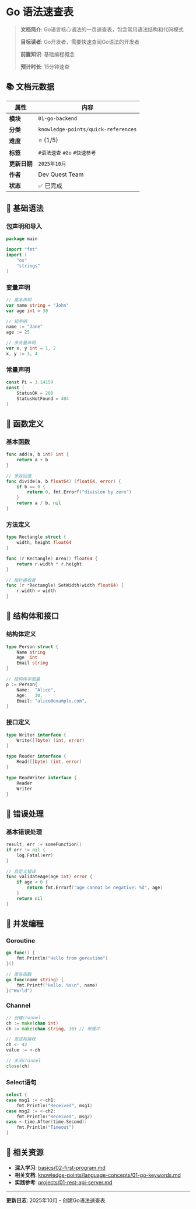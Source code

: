 # Go 语法速查表

> **文档简介**: Go语言核心语法的一页速查表，包含常用语法结构和代码模式
>
> **目标读者**: Go开发者，需要快速查阅Go语法的开发者
>
> **前置知识**: 基础编程概念
>
> **预计时长**: 15分钟速查

## 📚 文档元数据

| 属性 | 内容 |
|------|------|
| **模块** | `01-go-backend` |
| **分类** | `knowledge-points/quick-references` |
| **难度** | ⭐ (1/5) |
| **标签** | `#语法速查` `#Go` `#快速参考` |
| **更新日期** | `2025年10月` |
| **作者** | Dev Quest Team |
| **状态** | ✅ 已完成 |

## 🎯 基础语法

### 包声明和导入
```go
package main

import "fmt"
import (
    "os"
    "strings"
)
```

### 变量声明
```go
// 基本声明
var name string = "John"
var age int = 30

// 短声明
name := "Jane"
age := 25

// 多变量声明
var x, y int = 1, 2
x, y := 3, 4
```

### 常量声明
```go
const Pi = 3.14159
const (
    StatusOK = 200
    StatusNotFound = 404
)
```

## 🎯 函数定义

### 基本函数
```go
func add(a, b int) int {
    return a + b
}

// 多返回值
func divide(a, b float64) (float64, error) {
    if b == 0 {
        return 0, fmt.Errorf("division by zero")
    }
    return a / b, nil
}
```

### 方法定义
```go
type Rectangle struct {
    width, height float64
}

func (r Rectangle) Area() float64 {
    return r.width * r.height
}

// 指针接收者
func (r *Rectangle) SetWidth(width float64) {
    r.width = width
}
```

## 🎯 结构体和接口

### 结构体定义
```go
type Person struct {
    Name string
    Age  int
    Email string
}

// 结构体字面量
p := Person{
    Name:  "Alice",
    Age:   30,
    Email: "alice@example.com",
}
```

### 接口定义
```go
type Writer interface {
    Write([]byte) (int, error)
}

type Reader interface {
    Read([]byte) (int, error)
}

type ReadWriter interface {
    Reader
    Writer
}
```

## 🎯 错误处理

### 基本错误处理
```go
result, err := someFunction()
if err != nil {
    log.Fatal(err)
}

// 自定义错误
func validateAge(age int) error {
    if age < 0 {
        return fmt.Errorf("age cannot be negative: %d", age)
    }
    return nil
}
```

## 🎯 并发编程

### Goroutine
```go
go func() {
    fmt.Println("Hello from goroutine")
}()

// 匿名函数
go func(name string) {
    fmt.Printf("Hello, %s\n", name)
}("World")
```

### Channel
```go
// 创建channel
ch := make(chan int)
ch := make(chan string, 10) // 带缓冲

// 发送和接收
ch <- 42
value := <-ch

// 关闭channel
close(ch)
```

### Select语句
```go
select {
case msg1 := <-ch1:
    fmt.Println("Received", msg1)
case msg2 := <-ch2:
    fmt.Println("Received", msg2)
case <-time.After(time.Second):
    fmt.Println("Timeout")
}
```

## 🔗 相关资源

- **深入学习**: [basics/02-first-program.md](../../basics/02-first-program.md)
- **相关文档**: [knowledge-points/language-concepts/01-go-keywords.md](../language-concepts/01-go-keywords.md)
- **实践参考**: [projects/01-rest-api-server.md](../../projects/01-rest-api-server.md)

---

**更新日志**: 2025年10月 - 创建Go语法速查表
